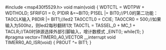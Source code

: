 #include <msp430f5529.h>
void main(void) {
	WDTCTL = WDTPW + WDTHOLD;
	SFRIFG1 = 0;
	P1DIR &=~BIT0;
	P1SEL |= BIT0;//P1.0的第二功能：TA0CLK输入
	P8DIR |= BIT1;//led2
	TA0CCTL0 = CCIE;
	TA0CCR0 = 500;//如果输入为500hz，则led2每秒翻转1次
	TA0CTL = TASSEL_0 + MC_1 + TACLR;//TA0时钟源选择外部引脚输入，增计数模式
	_EINT();
	while(1);
}
#pragma vector=TIMER0_A0_VECTOR
__interrupt void TIMERR0_A0_ISR(void)
{
	P8OUT ^= BIT1;
}

